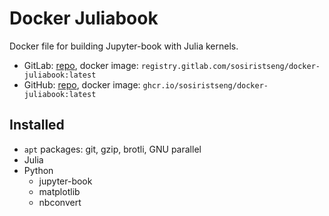 # Docker Juliabook

Docker file for building Jupyter-book with Julia kernels.

- GitLab: [repo](https://gitlab.com/sosiristseng/docker-juliabook), docker image: `registry.gitlab.com/sosiristseng/docker-juliabook:latest`
- GitHub: [repo](https://github.com/sosiristseng/docker-juliabook), docker image: `ghcr.io/sosiristseng/docker-juliabook:latest`

## Installed

- `apt` packages: git, gzip, brotli, GNU parallel
- Julia
- Python
  - jupyter-book
  - matplotlib
  - nbconvert
